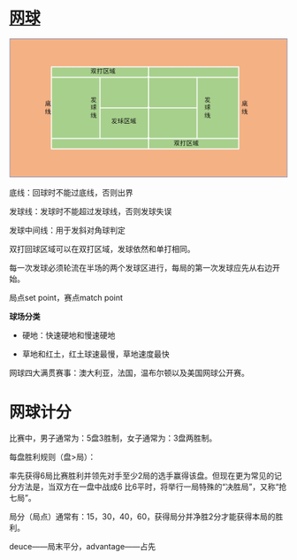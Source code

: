 # [网球](https://www.bilibili.com/video/BV15J41157X3?from=search&seid=7309900816959986885)

![](./legend/tennis/网球场地.jpg)

底线：回球时不能过底线，否则出界

发球线：发球时不能超过发球线，否则发球失误

发球中间线：用于发斜对角球判定

双打回球区域可以在双打区域，发球依然和单打相同。

每一次发球必须轮流在半场的两个发球区进行，每局的第一次发球应先从右边开始。

局点set point，赛点match point

**球场分类**

- 硬地：快速硬地和慢速硬地

- 草地和红土，红土球速最慢，草地速度最快

网球四大满贯赛事：澳大利亚，法国，温布尔顿以及美国网球公开赛。

# 网球计分

比赛中，男子通常为：5盘3胜制，女子通常为：3盘两胜制。

每盘胜利规则（盘>局）：

率先获得6局比赛胜利并领先对手至少2局的选手赢得该盘。但现在更为常见的记分方法是，当双方在一盘中战成6 比6平时，将举行一局特殊的“决胜局”，又称“抢七局”。

局分（局点）通常有：15，30，40，60，获得局分并净胜2分才能获得本局的胜利。

deuce——局末平分，advantage——占先

